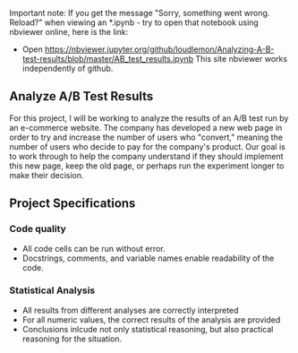 Important note: If you get the message "Sorry, something went wrong. Reload?" when viewing an *.ipynb - try to open that notebook using nbviewer online, here is the link:

 - Open https://nbviewer.jupyter.org/github/loudlemon/Analyzing-A-B-test-results/blob/master/AB_test_results.ipynb
This site nbviewer works independently of github.


## Analyze A/B Test Results

For this project, I will be working to analyze the results of an A/B test run by an e-commerce website. 
The company has developed a new web page in order to try and increase the number of users who "convert," 
meaning the number of users who decide to pay for the company's product. Our goal is to work through 
to help the company understand if they should implement this new page, keep the old page,
or perhaps run the experiment longer to make their decision.


## Project Specifications
### Code quality
 - All code cells can be run without error.
 - Docstrings, comments, and variable names enable readability of the code.
 
### Statistical Analysis
 - All results from different analyses are correctly interpreted
 - For all numeric values, the correct results of the analysis are provided
 - Conclusions inlcude not only statistical reasoning, but also practical reasoning for the situation.
